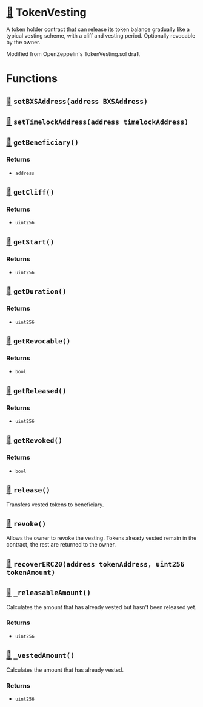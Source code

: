 # [🔗](/contracts/BXS/TokenVesting.sol#L8) TokenVesting

A token holder contract that can release its token balance gradually like a typical vesting scheme, with a cliff and vesting period. Optionally revocable by the owner.

Modified from OpenZeppelin's TokenVesting.sol draft

# Functions

## [🔗](/contracts/BXS/TokenVesting.sol#L80) `setBXSAddress(address BXSAddress)`

## [🔗](/contracts/BXS/TokenVesting.sol#L86) `setTimelockAddress(address timelockAddress)`

## [🔗](/contracts/BXS/TokenVesting.sol#L91) `getBeneficiary()`

### Returns

-   `address`

## [🔗](/contracts/BXS/TokenVesting.sol#L98) `getCliff()`

### Returns

-   `uint256`

## [🔗](/contracts/BXS/TokenVesting.sol#L105) `getStart()`

### Returns

-   `uint256`

## [🔗](/contracts/BXS/TokenVesting.sol#L112) `getDuration()`

### Returns

-   `uint256`

## [🔗](/contracts/BXS/TokenVesting.sol#L119) `getRevocable()`

### Returns

-   `bool`

## [🔗](/contracts/BXS/TokenVesting.sol#L126) `getReleased()`

### Returns

-   `uint256`

## [🔗](/contracts/BXS/TokenVesting.sol#L133) `getRevoked()`

### Returns

-   `bool`

## [🔗](/contracts/BXS/TokenVesting.sol#L140) `release()`

Transfers vested tokens to beneficiary.

## [🔗](/contracts/BXS/TokenVesting.sol#L156) `revoke()`

Allows the owner to revoke the vesting. Tokens already vested remain in the contract, the rest are returned to the owner.

## [🔗](/contracts/BXS/TokenVesting.sol#L178) `recoverERC20(address tokenAddress, uint256 tokenAmount)`

## [🔗](/contracts/BXS/TokenVesting.sol#L187) `_releasableAmount()`

Calculates the amount that has already vested but hasn't been released yet.

### Returns

-   `uint256`

## [🔗](/contracts/BXS/TokenVesting.sol#L194) `_vestedAmount()`

Calculates the amount that has already vested.

### Returns

-   `uint256`
